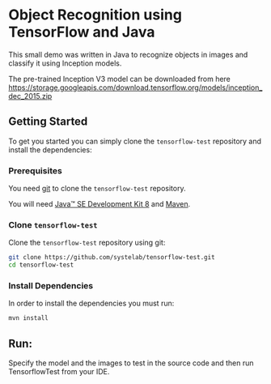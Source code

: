 # Object Recognition using TensorFlow and Java

This small demo was written in Java to recognize objects in images and classify it using Inception models.

The pre-trained Inception V3 model can be downloaded from here https://storage.googleapis.com/download.tensorflow.org/models/inception_dec_2015.zip

## Getting Started

To get you started you can simply clone the `tensorflow-test` repository and install the dependencies:

### Prerequisites

You need [git][git] to clone the `tensorflow-test` repository.

You will need [Java™ SE Development Kit 8][jdk-download] and [Maven][maven].

### Clone `tensorflow-test`

Clone the `tensorflow-test` repository using git:

```bash
git clone https://github.com/systelab/tensorflow-test.git
cd tensorflow-test
```

### Install Dependencies

In order to install the dependencies you must run:

```bash
mvn install
```


## Run:

Specify the model and the images to test in the source code and then run TensorflowTest from your IDE.


[git]: https://git-scm.com/
[maven]: https://maven.apache.org/download.cgi
[jdk-download]: http://www.oracle.com/technetwork/java/javase/downloads
